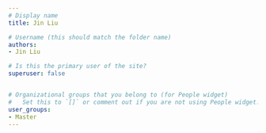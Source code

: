 ```yaml
---
# Display name
title: Jin Liu

# Username (this should match the folder name)
authors:
- Jin Liu

# Is this the primary user of the site?
superuser: false


# Organizational groups that you belong to (for People widget)
#   Set this to `[]` or comment out if you are not using People widget.
user_groups:
- Master
---
```


